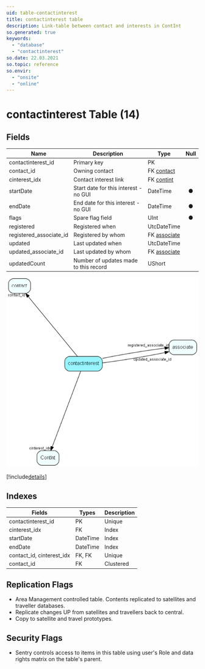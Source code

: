 ```yaml
---
uid: table-contactinterest
title: contactinterest table
description: Link-table between contact and interests in ContInt
so.generated: true
keywords:
  - "database"
  - "contactinterest"
so.date: 22.03.2021
so.topic: reference
so.envir:
  - "onsite"
  - "online"
---
```


# contactinterest Table (14)

## Fields

| Name | Description | Type | Null |
|------|-------------|------|:----:|
|contactinterest\_id|Primary key|PK| |
|contact\_id|Owning contact|FK [contact](contact.md)| |
|cinterest\_idx|Contact interest link|FK [contint](contint.md)| |
|startDate|Start date for this interest - no GUI|DateTime|&#x25CF;|
|endDate|End date for this interest - no GUI|DateTime|&#x25CF;|
|flags|Spare flag field|UInt|&#x25CF;|
|registered|Registered when|UtcDateTime| |
|registered\_associate\_id|Registered by whom|FK [associate](associate.md)| |
|updated|Last updated when|UtcDateTime| |
|updated\_associate\_id|Last updated by whom|FK [associate](associate.md)| |
|updatedCount|Number of updates made to this record|UShort| |


![contactinterest table relationship diagram](./media/contactinterest.png)

[!include[details](./includes/contactinterest.md)]

## Indexes

| Fields | Types | Description |
|--------|-------|-------------|
|contactinterest\_id |PK |Unique |
|cinterest\_idx |FK |Index |
|startDate |DateTime |Index |
|endDate |DateTime |Index |
|contact\_id, cinterest\_idx |FK, FK |Unique |
|contact\_id |FK |Clustered |

## Replication Flags

* Area Management controlled table. Contents replicated to satellites and traveller databases.
* Replicate changes UP from satellites and travellers back to central.
* Copy to satellite and travel prototypes.

## Security Flags

* Sentry controls access to items in this table using user's Role and data rights matrix on the table's parent.

